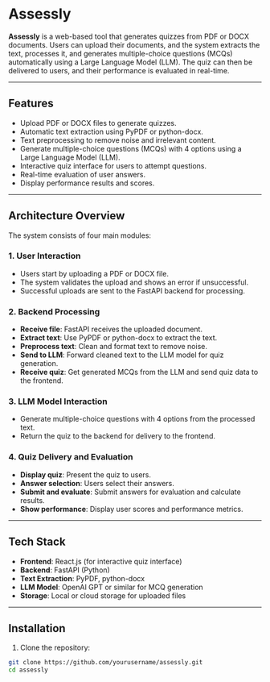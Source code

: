 # Assessly

**Assessly** is a web-based tool that generates quizzes from PDF or DOCX documents. Users can upload their documents, and the system extracts the text, processes it, and generates multiple-choice questions (MCQs) automatically using a Large Language Model (LLM). The quiz can then be delivered to users, and their performance is evaluated in real-time.

---

## Features

- Upload PDF or DOCX files to generate quizzes.
- Automatic text extraction using PyPDF or python-docx.
- Text preprocessing to remove noise and irrelevant content.
- Generate multiple-choice questions (MCQs) with 4 options using a Large Language Model (LLM).
- Interactive quiz interface for users to attempt questions.
- Real-time evaluation of user answers.
- Display performance results and scores.

---

## Architecture Overview

The system consists of four main modules:

### 1. User Interaction
- Users start by uploading a PDF or DOCX file.
- The system validates the upload and shows an error if unsuccessful.
- Successful uploads are sent to the FastAPI backend for processing.

### 2. Backend Processing
- **Receive file**: FastAPI receives the uploaded document.
- **Extract text**: Use PyPDF or python-docx to extract the text.
- **Preprocess text**: Clean and format text to remove noise.
- **Send to LLM**: Forward cleaned text to the LLM model for quiz generation.
- **Receive quiz**: Get generated MCQs from the LLM and send quiz data to the frontend.

### 3. LLM Model Interaction
- Generate multiple-choice questions with 4 options from the processed text.
- Return the quiz to the backend for delivery to the frontend.

### 4. Quiz Delivery and Evaluation
- **Display quiz**: Present the quiz to users.
- **Answer selection**: Users select their answers.
- **Submit and evaluate**: Submit answers for evaluation and calculate results.
- **Show performance**: Display user scores and performance metrics.

---

## Tech Stack

- **Frontend**: React.js (for interactive quiz interface)
- **Backend**: FastAPI (Python)
- **Text Extraction**: PyPDF, python-docx
- **LLM Model**: OpenAI GPT or similar for MCQ generation
- **Storage**: Local or cloud storage for uploaded files

---

## Installation

1. Clone the repository:

```bash
git clone https://github.com/yourusername/assessly.git
cd assessly

